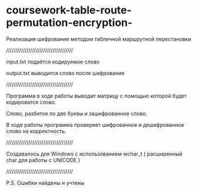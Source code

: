 # coursework-table-route-permutation-encryption-

Реализация шифрование методом табличной маршрутной перестановки

////////////////////////////////////

input.txt подаётся кодируемое слово

output.txt выводится слово после шифрования 

////////////////////////////////////

Программа в ходе работы выводит матрицу с помощью которой будет кодироватся слово.

Слово, разбитое по две буквы и зашифрованное слово.

В ходе работы программа проверяет шифрованное и дешифрованное слово на корректность.

////////////////////////////////////

Создавалось для Windows c использованием wchar_t ( расширенный char для работы с UNICODE )

////////////////////////////////////

P.S. Ошибки найдены и учтены


